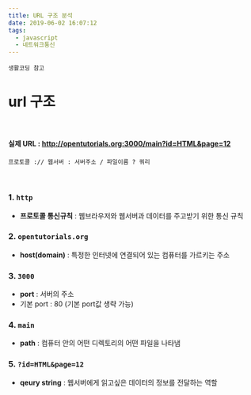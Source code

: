 ```yaml
---
title: URL 구조 분석
date: 2019-06-02 16:07:12
tags:
  - javascript
  - 네트워크통신
---
```


`생활코딩 참고`

# url 구조

<br>

#### 실제 URL : http://opentutorials.org:3000/main?id=HTML&page=12

`프로토콜 :// 웹서버 : 서버주소 / 파일이름 ? 쿼리`

<br>

### 1. `http`

- **프로토콜 통신규칙** : 웹브라우저와 웹서버과 데이터를 주고받기 위한 통신 규칙

### 2. `opentutorials.org`

- **host(domain)** : 특정한 인터넷에 연결되어 있는 컴퓨터를 가르키는 주소

### 3. `3000`

- **port** : 서버의 주소
- 기본 port : 80 (기본 port값 생략 가능)

### 4. `main`

- **path** : 컴퓨터 안의 어떤 디렉토리의 어떤 파일을 나타냄

### 5. `?id=HTML&page=12`

- **qeury string** : 웹서버에게 읽고싶은 데이터의 정보를 전달하는 역할
